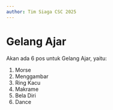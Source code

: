```yaml
---
author: Tim Siaga CSC 2025
---
```

# Gelang Ajar

Akan ada 6 pos untuk Gelang Ajar, yaitu:
1. Morse
1. Menggambar
1. Ring Kacu
1. Makrame
1. Bela Diri
1. Dance
